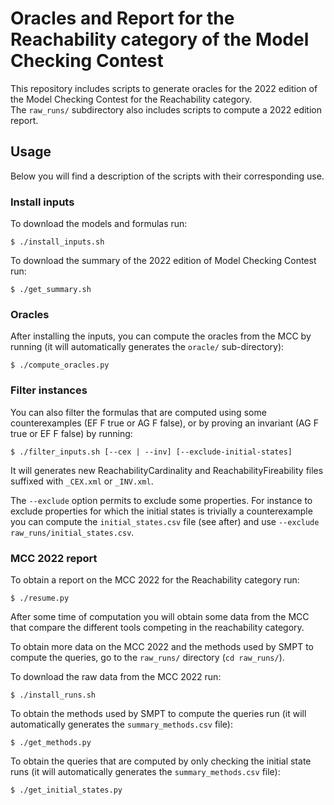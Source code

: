 # Oracles and Report for the Reachability category of the Model Checking Contest 

This repository includes scripts to generate oracles for the 2022 edition of the
Model Checking Contest for the Reachability category.  
The `raw_runs/` subdirectory also includes scripts to compute a 2022 edition report.

## Usage

Below you will find a description of the scripts with their corresponding use.

### Install inputs

To download the models and formulas run:
```
$ ./install_inputs.sh
```

To download the summary of the 2022 edition of Model Checking Contest run:
```
$ ./get_summary.sh
```

### Oracles

After installing the inputs, you can compute the oracles from the MCC by running
(it will automatically generates the `oracle/` sub-directory):
```
$ ./compute_oracles.py
```

### Filter instances

You can also filter the formulas that are computed using some counterexamples (EF F
true or AG F false), or by proving an invariant (AG F true or EF F false) by running:
```
$ ./filter_inputs.sh [--cex | --inv] [--exclude-initial-states]
```
It will generates new ReachabilityCardinality and ReachabilityFireability files
suffixed with `_CEX.xml` or `_INV.xml`. 

The `--exclude` option permits to exclude some properties. For instance to
exclude properties for which the initial states is trivially a counterexample
you can compute the `initial_states.csv` file (see after) and use `--exclude
raw_runs/initial_states.csv`.

### MCC 2022 report

To obtain a report on the MCC 2022 for the Reachability category run:
```
$ ./resume.py
```

After some time of computation you will obtain some data from the MCC that
compare the different tools competing in the reachability category.

To obtain more data on the MCC 2022 and the methods used by SMPT to compute the
queries, go to the `raw_runs/` directory (`cd raw_runs/`).

To download the raw data from the MCC 2022 run:
```
$ ./install_runs.sh
```

To obtain the methods used by SMPT to compute the queries run (it will
automatically generates the `summary_methods.csv` file):
```
$ ./get_methods.py
```

To obtain the queries that are computed by only checking the initial state runs
(it will automatically generates the `summary_methods.csv` file):
```
$ ./get_initial_states.py
```
